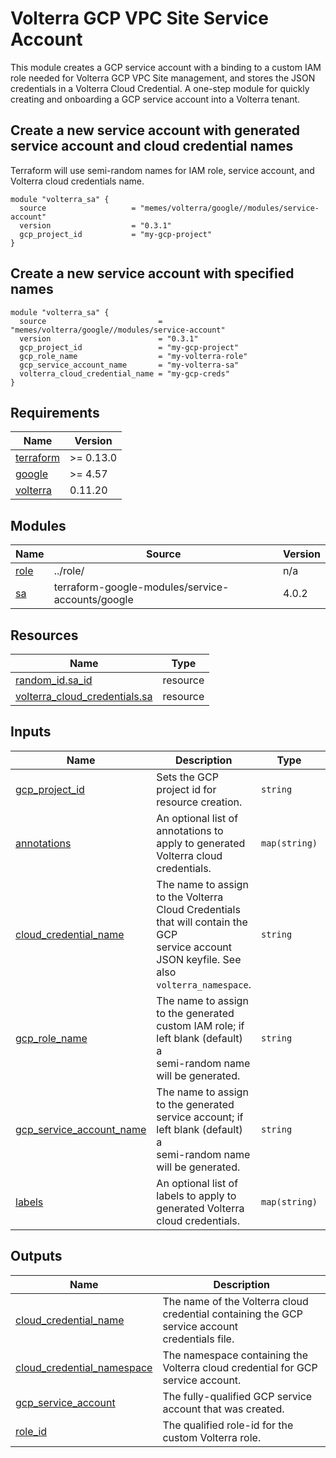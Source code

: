 # Volterra GCP VPC Site Service Account

<!-- spell-checker: ignore volterra -->
This module creates a GCP service account with a binding to a custom IAM role
needed for Volterra GCP VPC Site management, and stores the JSON credentials in
a Volterra Cloud Credential. A one-step module for quickly creating and onboarding
a GCP service account into a Volterra tenant.

## Create a new service account with generated service account and cloud credential names

Terraform will use semi-random names for IAM role, service account, and Volterra
cloud credentials name.

<!-- spell-checker: disable -->
```hcl
module "volterra_sa" {
  source                   = "memes/volterra/google//modules/service-account"
  version                  = "0.3.1"
  gcp_project_id           = "my-gcp-project"
}
```
<!-- spell-checker: enable -->

## Create a new service account with specified names

<!-- spell-checker: disable -->
```hcl
module "volterra_sa" {
  source                         = "memes/volterra/google//modules/service-account"
  version                        = "0.3.1"
  gcp_project_id                 = "my-gcp-project"
  gcp_role_name                  = "my-volterra-role"
  gcp_service_account_name       = "my-volterra-sa"
  volterra_cloud_credential_name = "my-gcp-creds"
}
```
<!-- spell-checker: enable -->

<!-- spell-checker:ignore markdownlint bigip -->
<!-- markdownlint-disable MD033 MD034 -->
<!-- BEGINNING OF PRE-COMMIT-TERRAFORM DOCS HOOK -->
## Requirements

| Name | Version |
|------|---------|
| <a name="requirement_terraform"></a> [terraform](#requirement\_terraform) | >= 0.13.0 |
| <a name="requirement_google"></a> [google](#requirement\_google) | >= 4.57 |
| <a name="requirement_volterra"></a> [volterra](#requirement\_volterra) | 0.11.20 |

## Modules

| Name | Source | Version |
|------|--------|---------|
| <a name="module_role"></a> [role](#module\_role) | ../role/ | n/a |
| <a name="module_sa"></a> [sa](#module\_sa) | terraform-google-modules/service-accounts/google | 4.0.2 |

## Resources

| Name | Type |
|------|------|
| [random_id.sa_id](https://registry.terraform.io/providers/hashicorp/random/latest/docs/resources/id) | resource |
| [volterra_cloud_credentials.sa](https://registry.terraform.io/providers/volterraedge/volterra/0.11.20/docs/resources/cloud_credentials) | resource |

## Inputs

| Name | Description | Type | Default | Required |
|------|-------------|------|---------|:--------:|
| <a name="input_gcp_project_id"></a> [gcp\_project\_id](#input\_gcp\_project\_id) | Sets the GCP project id for resource creation. | `string` | n/a | yes |
| <a name="input_annotations"></a> [annotations](#input\_annotations) | An optional list of annotations to apply to generated Volterra cloud credentials. | `map(string)` | `{}` | no |
| <a name="input_cloud_credential_name"></a> [cloud\_credential\_name](#input\_cloud\_credential\_name) | The name to assign to the Volterra Cloud Credentials that will contain the GCP<br>service account JSON keyfile. See also `volterra_namespace`. | `string` | `""` | no |
| <a name="input_gcp_role_name"></a> [gcp\_role\_name](#input\_gcp\_role\_name) | The name to assign to the generated custom IAM role; if left blank (default) a<br>semi-random name will be generated. | `string` | `""` | no |
| <a name="input_gcp_service_account_name"></a> [gcp\_service\_account\_name](#input\_gcp\_service\_account\_name) | The name to assign to the generated service account; if left blank (default) a<br>semi-random name will be generated. | `string` | `""` | no |
| <a name="input_labels"></a> [labels](#input\_labels) | An optional list of labels to apply to generated Volterra cloud credentials. | `map(string)` | `{}` | no |

## Outputs

| Name | Description |
|------|-------------|
| <a name="output_cloud_credential_name"></a> [cloud\_credential\_name](#output\_cloud\_credential\_name) | The name of the Volterra cloud credential containing the GCP service account<br>credentials file. |
| <a name="output_cloud_credential_namespace"></a> [cloud\_credential\_namespace](#output\_cloud\_credential\_namespace) | The namespace containing the Volterra cloud credential for GCP service account. |
| <a name="output_gcp_service_account"></a> [gcp\_service\_account](#output\_gcp\_service\_account) | The fully-qualified GCP service account that was created. |
| <a name="output_role_id"></a> [role\_id](#output\_role\_id) | The qualified role-id for the custom Volterra role. |
<!-- END OF PRE-COMMIT-TERRAFORM DOCS HOOK -->
<!-- markdownlint-enable MD033 MD034 -->
